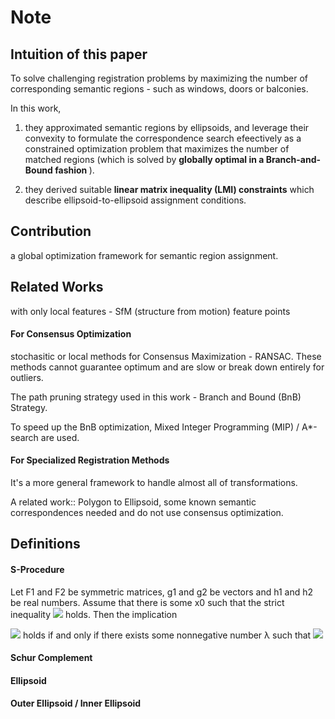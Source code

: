 Note
=====

## Intuition of this paper
To solve challenging registration problems by maximizing the number of corresponding semantic regions - such as windows, doors or balconies.

In this work, 

1. they approximated semantic regions by ellipsoids, and leverage their convexity to formulate the correspondence search efeectively 
as a constrained optimization problem that maximizes the number of matched regions 
(which is solved by <strong>globally optimal in a Branch-and-Bound fashion </strong>).

2. they derived suitable <strong>linear matrix inequality (LMI) constraints</strong> which describe ellipsoid-to-ellipsoid assignment conditions.

## Contribution
a global optimization framework for semantic region assignment.

## Related Works 

with only local features - SfM (structure from motion) feature points

#### For Consensus Optimization
stochasitic or local methods for Consensus Maximization - RANSAC. 
These methods cannot guarantee optimum and are slow or break down entirely for outliers.

The path pruning strategy used in this work - Branch and Bound (BnB) Strategy.

To speed up the BnB optimization, Mixed Integer Programming (MIP) / A*-search are used.


#### For Specialized Registration Methods
It's a more general framework to handle almost all of transformations.

A related work:: Polygon to Ellipsoid, some known semantic correspondences needed and do not use consensus optimization.


## Definitions

#### S-Procedure
Let F1 and F2 be symmetric matrices, g1 and g2 be vectors and h1 and h2 be real numbers. Assume that there is some x0 such that the strict inequality ![](https://wikimedia.org/api/rest_v1/media/math/render/svg/fd0ff7103761124c95d8e2a1ec19fbd773599f4b) holds. Then the implication

![](https://wikimedia.org/api/rest_v1/media/math/render/svg/92f6a24cb68cf7417dbf1a7117a342160d104ea4)
holds if and only if there exists some nonnegative number λ such that
![](https://wikimedia.org/api/rest_v1/media/math/render/svg/e7efec5d5b2d3382738518b7ab263798eabe63c6)

#### Schur Complement

#### Ellipsoid

#### Outer Ellipsoid / Inner Ellipsoid




